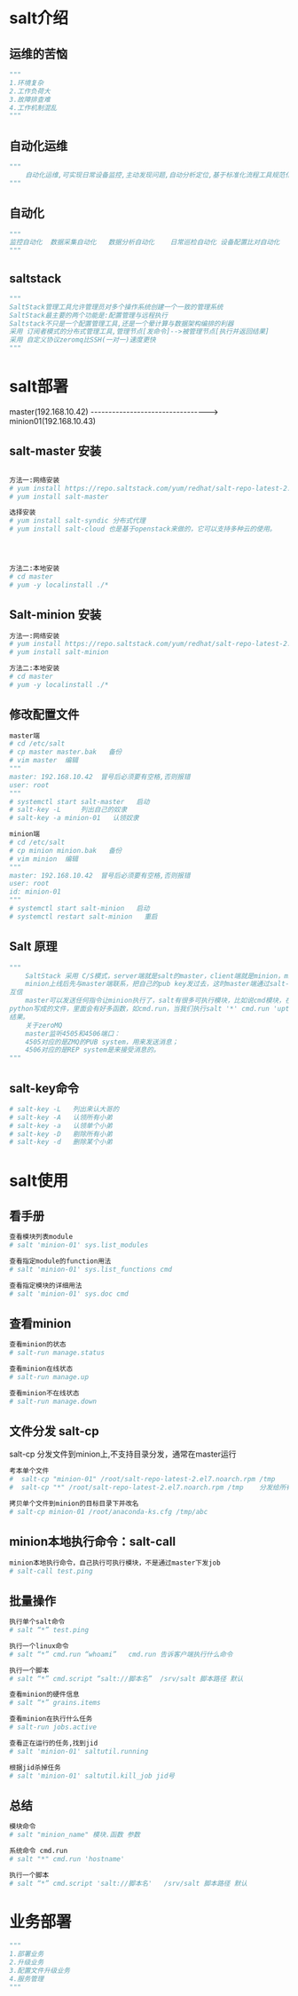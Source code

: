 # salt介绍

## 运维的苦恼

```python
"""
1.环境复杂
2.工作负荷大
3.故障排查难
4.工作机制混乱
"""
```

## 自动化运维

```python
"""
	自动化运维,可实现日常设备监控,主动发现问题,自动分析定位,基于标准化流程工具规范化处理,通过自动化运维操作工具处理修复等功能,最终实现监管治自动化运维
"""
```

## 自动化

```python
"""
监控自动化  数据采集自动化   数据分析自动化	日常巡检自动化	设备配置比对自动化	故障定位自动化	  故障处理自动化    流程处理自动化	日常备份自动化   系统优化自动化    大批量配置自动化
"""
```

## saltstack

```python
"""
SaltStack管理工具允许管理员对多个操作系统创建一个一致的管理系统
SaltStack最主要的两个功能是:配置管理与远程执行
Saltstack不只是一个配置管理工具,还是一个晕计算与数据架构编排的利器
采用 订阅者模式的分布式管理工具,管理节点[发命令]-->被管理节点[执行并返回结果]
采用 自定义协议zeromq比SSH(一对一)速度更快
"""
```

# salt部署

master(192.168.10.42) ---------------------------------> minion01(192.168.10.43)

## salt-master 安装

```python

方法一:网络安装
# yum install https://repo.saltstack.com/yum/redhat/salt-repo-latest-2.el7.noarch.rpm
# yum install salt-master

选择安装
# yum install salt-syndic 分布式代理
# yum install salt-cloud 也是基于openstack来做的，它可以⽀持多种云的使⽤。




方法二:本地安装
# cd master
# yum -y localinstall ./*
```

## Salt-minion 安装

```python
方法一:网络安装
# yum install https://repo.saltstack.com/yum/redhat/salt-repo-latest-2.el7.noarch.rpm
# yum install salt-minion

方法二:本地安装
# cd master
# yum -y localinstall ./*
```

## 修改配置文件

```python
master端 
# cd /etc/salt
# cp master master.bak   备份
# vim master  编辑
"""
master: 192.168.10.42  冒号后必须要有空格,否则报错
user: root
"""
# systemctl start salt-master   启动
# salt-key -L     列出自己的奴隶
# salt-key -a minion-01   认领奴隶

minion端 
# cd /etc/salt
# cp minion minion.bak   备份
# vim minion  编辑
"""
master: 192.168.10.42  冒号后必须要有空格,否则报错
user: root
id: minion-01
"""
# systemctl start salt-minion   启动
# systemctl restart salt-minion   重启
```

## Salt 原理

```python
"""
	SaltStack 采⽤ C/S模式，server端就是salt的master，client端就是minion，minion与master之间通过ZeroMQ消息队列通信
	minion上线后先与master端联系，把⾃⼰的pub key发过去，这时master端通过salt-key -L命令就会看到minion的key，接受该minion-key后，也就是master与minion已经
互信
	master可以发送任何指令让minion执⾏了，salt有很多可执⾏模块，⽐如说cmd模块，在安装minion的时候已经⾃带了。它们通常位于你的python库中，这些模块是
python写成的⽂件，⾥⾯会有好多函数，如cmd.run，当我们执⾏salt '*' cmd.run 'uptime'的时候，master下发任务匹配到的minion上去，minion执⾏模块函数，并返回
结果。
	关于zeroMQ
	master监听4505和4506端⼝：
	4505对应的是ZMQ的PUB system，⽤来发送消息；
	4506对应的是REP system是来接受消息的。
"""
```

## salt-key命令

```python
# salt-key -L   列出来认大哥的
# salt-key -A   认领所有小弟
# salt-key -a   认领单个小弟
# salt-key -D   剔除所有小弟
# salt-key -d   删除某个小弟
```

# salt使用

## 看手册

```python
查看模块列表module
# salt 'minion-01' sys.list_modules

查看指定module的function⽤法
# salt 'minion-01' sys.list_functions cmd

查看指定模块的详细⽤法
# salt 'minion-01' sys.doc cmd
```

## 查看minion

```python
查看minion的状态
# salt-run manage.status

查看minion在线状态
# salt-run manage.up

查看minion不在线状态
# salt-run manage.down
```

## ⽂件分发 salt-cp

salt-cp 分发⽂件到minion上,不⽀持⽬录分发，通常在master运⾏

```python
考本单个⽂件
#  salt-cp "minion-01" /root/salt-repo-latest-2.el7.noarch.rpm /tmp
#  salt-cp "*" /root/salt-repo-latest-2.el7.noarch.rpm /tmp    分发给所有奴隶

拷⻉单个⽂件到minion的⽬标⽬录下并改名
# salt-cp minion-01 /root/anaconda-ks.cfg /tmp/abc
```

## minion本地执⾏命令：salt-call

```python
minion本地执⾏命令，⾃⼰执⾏可执⾏模块，不是通过master下发job
# salt-call test.ping
```

## 批量操作

```python
执⾏单个salt命令
# salt “*” test.ping

执⾏⼀个linux命令
# salt “*” cmd.run “whoami”   cmd.run 告诉客户端执⾏什么命令

执行一个脚本
# salt “*” cmd.script “salt://脚本名”  /srv/salt 脚本路径 默认

查看minion的硬件信息
# salt “*” grains.items

查看minion在执行什么任务
# salt-run jobs.active

查看正在运行的任务,找到jid
# salt 'minion-01' saltutil.running

根据jid杀掉任务
# salt 'minion-01' saltutil.kill_job jid号
```

## 总结

```python
模块命令 
# salt "minion_name" 模块.函数 参数

系统命令 cmd.run
# salt "*" cmd.run 'hostname'

执⾏⼀个脚本
# salt “*” cmd.script 'salt://脚本名'   /srv/salt 脚本路径 默认
```

# 业务部署

```python
"""
1.部署业务
2.升级业务
3.配置文件升级业务
4.服务管理
"""
```

